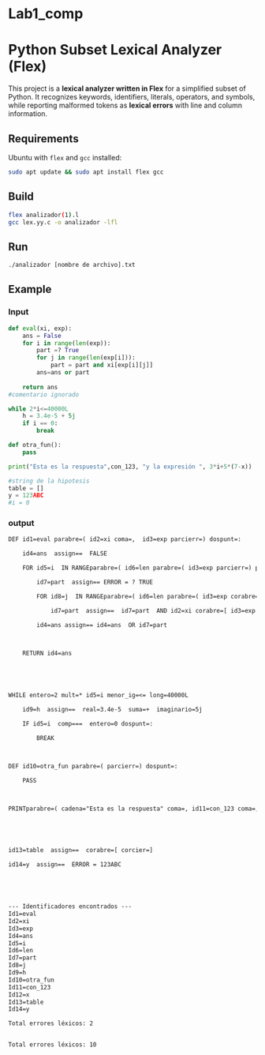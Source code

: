 # Lab1_comp
# Python Subset Lexical Analyzer (Flex)  
This project is a **lexical analyzer written in Flex** for a simplified subset of Python. It recognizes keywords, identifiers, literals, operators, and symbols, while reporting malformed tokens as **lexical errors** with line and column information.  

## Requirements  
Ubuntu with `flex` and `gcc` installed:  
```bash
sudo apt update && sudo apt install flex gcc
```

## Build
```bash
flex analizador(1).l
gcc lex.yy.c -o analizador -lfl
```


## Run

```bash
./analizador [nombre de archivo].txt
```



## Example

### Input
```python
def eval(xi, exp):
    ans = False
    for i in range(len(exp)):
        part =? True
        for j in range(len(exp[i])):
            part = part and xi[exp[i][j]]
        ans=ans or part
    
    return ans
#comentario ignorado

while 2*i<=40000L
    h = 3.4e-5 + 5j
    if i == 0:
        break

def otra_fun():
    pass

print("Esta es la respuesta",con_123, "y la expresión ", 3*i+5*(7-x))

#string de la hipotesis
table = []
y = 123ABC
#i = 0

```

### output
```txt
DEF id1=eval parabre=( id2=xi coma=,  id3=exp parcierr=) dospunt=: 

    id4=ans  assign==  FALSE

    FOR id5=i  IN RANGEparabre=( id6=len parabre=( id3=exp parcierr=) parcierr=) dospunt=: 

        id7=part  assign== ERROR = ? TRUE

        FOR id8=j  IN RANGEparabre=( id6=len parabre=( id3=exp corabre=[ id5=i corcier=] parcierr=) parcierr=) dospunt=: 

            id7=part  assign==  id7=part  AND id2=xi corabre=[ id3=exp corabre=[ id5=i corcier=] corabre=[ id8=j corcier=] corcier=] 

        id4=ans assign== id4=ans  OR id7=part 

    

    RETURN id4=ans 





WHILE entero=2 mult=* id5=i menor_ig=<= long=40000L 

    id9=h  assign==  real=3.4e-5  suma=+  imaginario=5j 

    IF id5=i  comp===  entero=0 dospunt=: 

        BREAK



DEF id10=otra_fun parabre=( parcierr=) dospunt=: 

    PASS



PRINTparabre=( cadena="Esta es la respuesta" coma=, id11=con_123 coma=,  cadena="y la expresión " coma=,  entero=3 mult=* id5=i suma=+ entero=5 mult=* parabre=( entero=7 menos=- id12=x parcierr=) parcierr=) 





id13=table  assign==  corabre=[ corcier=] 

id14=y  assign==  ERROR = 123ABC





--- Identificadores encontrados ---
Id1=eval
Id2=xi
Id3=exp
Id4=ans
Id5=i
Id6=len
Id7=part
Id8=j
Id9=h
Id10=otra_fun
Id11=con_123
Id12=x
Id13=table
Id14=y

Total errores léxicos: 2


Total errores léxicos: 10
```
